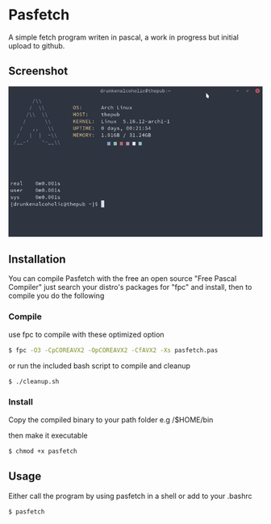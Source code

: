 # Pasfetch

A simple fetch program writen in pascal, a work in progress but initial upload to github.


## Screenshot
![alt text](img/Pasfetch.Screenshot.png "Pasfetch")

## Installation
You can compile Pasfetch with the free an open source "Free Pascal Compiler" just search your distro's packages for "fpc" and install, then to compile you do the following

### Compile
use fpc to compile with these optimized option
```bash
$ fpc -O3 -CpCOREAVX2 -OpCOREAVX2 -CfAVX2 -Xs pasfetch.pas
```
or run the included bash script to compile and cleanup
```bash
$ ./cleanup.sh
```

### Install
 Copy the compiled binary to your path folder e.g /$HOME/bin 
 
 then make it executable
 ```bash
 $ chmod +x pasfetch
 ```


## Usage
Either call the program by using pasfetch in a shell or add to your .bashrc 

```bash
$ pasfetch
```



